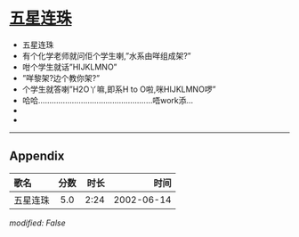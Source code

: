 # [五星连珠](https://music.163.com/song?id=67043)

* 五星连珠
* 有个化学老师就问佢个学生喇,”水系由咩组成架?”
* 咁个学生就话”HIJKLMNO”
* ”咩黎架?边个教你架?”
* 个学生就答喇”H2O丫嘛,即系H to O啦,咪HIJKLMNO啰”
* 哈哈……………………………………………唔work添…
* 
* 


---

## Appendix

|歌名|分数|时长|时间|
|:---|:---:|---:|---:|
|五星连珠|5.0|2:24|2002-06-14

*modified: False*